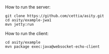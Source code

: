 How to run the server:

```shell
git clone https://github.com/cettia/asity.git
cd asity/example-jwa1
mvn jetty:run
```

How to run the client:

```shell
cd asity/example
mvn package exec:java@websocket-echo-client
```